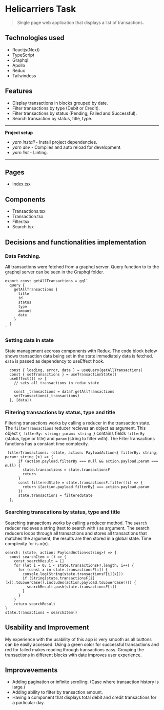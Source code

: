 # Helicarriers Task

> Single page web application that displays a list of transactions. 

## Technologies used

- Reactjs(Next)
- TypeScript
- Graphql
- Apollo
- Redux
- Tailwindcss

## Features

- Display transactions in blocks grouped by date.
- Filter transactions by type (Debit or Credit).
- Filter transactions by status (Pending, Failed and Successful).
- Search transaction by status, title, type. 

---
**Project setup**

- *yarn install* - Install project dependencies.
- *yarn dev* - Compiles and auto reload for development.
- *yarn lint* - Linting.

---

## Pages

- Index.tsx

## Components
- Transactions.tsx
- Transaction.tsx
- Filter.tsx
- Search.tsx

## Decisions and functionalities implementation

### Data Fetching. 

All transactions were fetched from a graphql server. Query function to to the graphql server can be seen in the Graphql folder. 

```
export const getAllTransactions = gql`
  query {
    getAllTransactions {
      title
      id
      status
      type
      amount
      date
    }
  }
`
```

### Setting data in state

State management accross components with Redux. The code block below shows transaction data being set in the state immediately data is fetched. `data` is passed as dependency to useEffect hook.


```
  const { loading, error, data } = useQuery(getAllTransactions)
  const { setTransactions } = useTransactionState()
  useEffect(() => {
    // sets all transactions in redux state
    
    const _transactions = data?.getAllTransactions
    setTransactions(_transactions)
  }, [data])
```

### Filtering transactions by status, type and title

Filtering transactions works by calling a reducer in the transaction state. The `filterTransactions` reducer recieves an object as argument. This object `{ filterBy: string; param: string }` contains fields `filterBy` (status, type or title) and `param` (string to filter with). The FilterTransactions functions has a constant time complexity.


```
 filterTransactions: (state, action: PayloadAction<{ filterBy: string; param: string }>) => {
      if (action.payload.filterBy === null && action.payload.param === null) {
        state.transactions = state.transactionsF
        return
      }
      const filteredState = state.transactionsF.filter((i) => {
        return i[action.payload.filterBy] === action.payload.param
      })
      state.transactions = filteredState
  },
```

### Searching transcations by status, type and title

Searching transactions works by calling a reducer method. The `search` reducer recieves a string (text to search with ) as  argument. The search reducers loops through all transactions and stores all transactions that matches the argument, the results are then stored in a global state. Time complexity for is o(n). 

```
search: (state, action: PayloadAction<string>) => {
  const searchItem = () => {
    const searchResult = []
    for (let i = 0; i < state.transactionsF?.length; i++) {
      for (const x in state.transactionsF[i]) {
        console.log(String(state.transactionsF[i][x]))
        if (String(state.transactionsF[i][x]).toLowerCase().includes(action.payload.toLowerCase())) {
          searchResult.push(state.transactionsF[i])
        } 
      }
    }
    return searchResult
}
state.transactions = searchItem()
```


## Usability and Improvement

My experience with the usability of this app is very smooth as all buttons can be easily accessed. Using a green color for successful transactions and red for failed makes reading through transactions easy.  Grouping the transactions in different blocks with date improves user experience. 

## Improvevements
- Adding pagination or infinite scrolling. (Case where transaction history is large.)
- Adding ability to filter by transaction amount. 
- Having a component that displays total debit and credit transactions for a particular day. 


